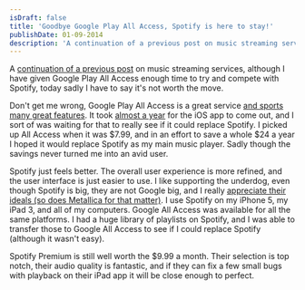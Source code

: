 ```yaml
---
isDraft: false
title: 'Goodbye Google Play All Access, Spotify is here to stay!'
publishDate: 01-09-2014
description: 'A continuation of a previous post on music streaming services, although I have given Google Play All Access enough time to try and compete with Spotify'
---
```


<p>A <a title="MOG vs. Spotify" href="/mog-vs-spotify/">continuation of a previous post</a> on music streaming services, although I have given Google Play All Access enough time to try and compete with Spotify, today sadly I have to say it's not worth the move.</p>
<p>Don't get me wrong, Google Play All Access is a great service <a href="https://play.google.com/about/music/" target="_blank" aria-label="Opens in a new tab">and sports many great features</a>. It took <a href="https://9to5mac.com/2013/11/15/google-play-music-finally-hits-ios-with-a-free-month-of-all-access-and-programmable-radio-in-21-countries/" target="_blank" aria-label="Opens in a new tab">almost a year</a> for the iOS app to come out, and I sort of was waiting for that to really see if it could replace Spotify. I picked up All Access when it was $7.99, and in an effort to save a whole $24 a year I hoped it would replace Spotify as my main music player. Sadly though the savings never turned me into an avid user.</p>
<p>Spotify just feels better. The overall user experience is more refined, and the user interface is just easier to use. I like supporting the underdog, even though Spotify is big, they are not Google big, and I really <a href="https://blog.crisp.se/2013/01/13/henrikkniberg/how-spotify-builds-products" target="_blank" aria-label="Opens in a new tab">appreciate their ideals (so does Metallica for that matter)</a>. I use Spotify on my iPhone 5, my iPad 3, and all of my computers. Google All Access was available for all the same platforms. I had a huge library of playlists on Spotify, and I was able to transfer those to Google All Access to see if I could replace Spotify (although it wasn't easy).</p>
<p>Spotify Premium is still well worth the $9.99 a month. Their selection is top notch, their audio quality is fantastic, and if they can fix a few small bugs with playback on their iPad app it will be close enough to perfect.</p>
